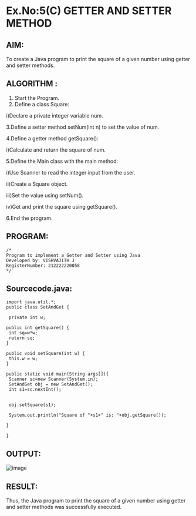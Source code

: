 # Ex.No:5(C)    GETTER AND SETTER METHOD

## AIM:
To create a Java program to print the square of a given number using getter and setter methods.

## ALGORITHM :
1. Start the Program.
2. Define a class Square:

i)Declare a private integer variable num.

3.Define a setter method setNum(int n) to set the value of num.

4.Define a getter method getSquare():

i)Calculate and return the square of num.

5.Define the Main class with the main method:

i)Use Scanner to read the integer input from the user.

ii)Create a Square object.

iii)Set the value using setNum().

iv)Get and print the square using getSquare().

6.End the program.


## PROGRAM:
 ```
/*
Program to implement a Getter and Setter using Java
Developed by: VISHVAJITH J
RegisterNumber: 212222220058
*/
```

## Sourcecode.java:
```
import java.util.*;
public class SetAndGet {
 
 private int w;

public int getSquare() {
 int sq=w*w;    
 return sq;
}

public void setSquare(int w) {
 this.w = w;
}

public static void main(String args[]){
 Scanner sc=new Scanner(System.in);
 SetAndGet obj = new SetAndGet();
 int s1=sc.nextInt();
 
 
 obj.setSquare(s1);
 
 System.out.println("Square of "+s1+" is: "+obj.getSquare());

}

}

```

## OUTPUT:

![image](https://github.com/user-attachments/assets/fb4ff6ce-c654-4a7c-a701-b962c13b90f7)


## RESULT:
Thus, the Java program to print the square of a given number using getter and setter methods was successfully executed.








